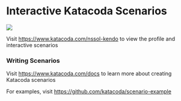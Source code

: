 # Interactive Katacoda Scenarios

[![](http://shields.katacoda.com/katacoda/nssol-kendo/count.svg)](https://www.katacoda.com/nssol-kendo "Get your profile on Katacoda.com")

Visit https://www.katacoda.com/nssol-kendo to view the profile and interactive scenarios

### Writing Scenarios
Visit https://www.katacoda.com/docs to learn more about creating Katacoda scenarios

For examples, visit https://github.com/katacoda/scenario-example
